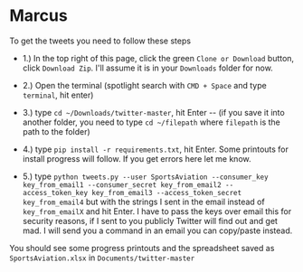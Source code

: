 # Marcus

To get the tweets you need to follow these steps

- 1.) In the top right of this page, click the green `Clone or Download` button, click `Download Zip`. 
I'll assume it is in your `Downloads` folder for now.

- 2.) Open the terminal (spotlight search with `CMD + Space` and type `terminal`, hit enter)

- 3.) type `cd ~/Downloads/twitter-master`, hit Enter
    -- (if you save it into another folder, you need to type `cd ~/filepath` 
    where `filepath` is the path to the folder)
    
- 4.) type `pip install -r requirements.txt`, hit Enter. Some printouts for install progress will follow. 
If you get errors here let me know.

- 5.) type `python tweets.py --user SportsAviation --consumer_key key_from_email1 --consumer_secret key_from_email2
 --access_token_key key_from_email3 --access_token_secret key_from_email4` but with the strings I sent in the email 
 instead of `key_from_emailX` and hit Enter. I have to pass the keys over email this for security reasons, 
 if I sent to you publicly Twitter will find out 
 and get mad. I will send you a command in an email you can copy/paste instead.
  
 You should see some progress printouts and the spreadsheet saved as `SportsAviation.xlsx` in `Documents/twitter-master`